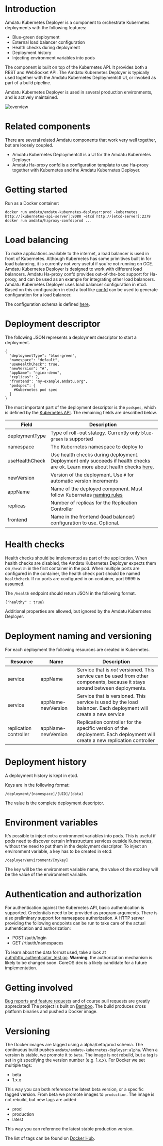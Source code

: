 Introduction
===
Amdatu Kubernetes Deployer is a component to orchestrate Kubernetes deployments with the following features:

* Blue-green deployment
* External load balancer configuration
* Health checks during deployment
* Deployment history
* Injecting environment variables into pods

The component is built on top of the Kubernetes API.
It provides both a REST and WebSocket API.
The Amdatu Kubernetes Deployer is typically used together with the Amdatu Kubernetes Deploymentctl UI, or invoked as part of a build pipeline.

Amdatu Kubernetes Deployer is used in several production environments, and is actively maintained.

![overview](overview.jpg)

Related components
===
There are several related Amdatu components that work very well together, but are loosely coupled.

* Amdatu Kubernetes Deploymentctl is a UI for the Amdatu Kubernetes Deployer
* Amdatu Ha-proxy confd is a configuration template to use Ha-proxy together with Kubernetes and the Amdatu Kubernetes Deployer.

Getting started
===

Run as a Docker container:

```
docker run amdatu/amdatu-kubernetes-deployer:prod -kubernetes http://[kubernetes-api-server]:8080 -etcd http://[etcd-server]:2379
docker run amdatu/haproxy-confd:prod ...
```

Load balancing
===
To make applications available to the internet, a load balancer is used in front of Kubernetes.
Although Kubernetes has some primitives built in for load balancing, it is currently not very useful if you're not running on GCE.
Amdatu Kubernetes Deployer is designed to work with different load balancers.
Amdatu Ha-proxy confd provides out-of-the-box support for Ha-proxy, and can be used as an example for integrating other load balancers.
Amdatu Kubernetes Deployer uses load balancer configuration in etcd.
Based on this configuration in etcd a tool like [confd](https://github.com/kelseyhightower/confd) can be used to generate configuration for a load balancer.

The configuration schema is defined [here](proxy-config.md).

Deployment descriptor
===
The following JSON represents a deployment descriptor to start a deployment.

```
{
  "deploymentType": "blue-green",
  "namespace": "default",
  "useHealthCheck": true,
  "newVersion": "#",
  "appName": "nginx-demo",
  "replicas": 2,
  "frontend": "my-example.amdatu.org",
  "podspec": {
    #Kubernetes pod spec
  }
}
```

The most important part of the deployment descriptor is the `podspec`, which is defined by the [Kubernetes API](http://kubernetes.io/docs/api-reference/v1/definitions/#_v1_podspec).
The remaining fields are described below.

|Field   |Description   |
|---|---|
|deploymentType   |Type of roll-out stategy. Currently only `blue-green` is supported|
|namespace   |The Kubernetes namespace to deploy to   |
|useHealthCheck   |Use health checks during deployment. Deployment only succeeds if health checks are ok. Learn more about health checks [here](#healthchecks).   |
|newVersion   | Version of the deployment. Use `#` for automatic version increments  |
|appName   | Name of the deployed component. Must follow Kubernetes [naming rules](https://github.com/kubernetes/kubernetes/blob/release-1.2/docs/design/identifiers.md) |
|replicas   | Number of replicas for the Replication Controller |
|frontend   | Name in the frontend (load balancer) configuration to use. Optional. |

Health checks
===
Health checks should be implemented as part of the application.
When health checks are disabled, the Amdatu Kubernetes Deployer expects them on `/health` in the first container in the pod.
When multiple ports are configured in the container, the health check port should be named `healthcheck`.
If no ports are configured in on container, port 9999 is assumed.

The `/health` endpoint should return JSON in the following format.

```
{"healthy" : true}
```

Additional properties are allowed, but ignored by the Amdatu Kubernetes Deployer.

Deployment naming and versioning
===
For each deployment the following resources are created in Kubernetes.

|Resource | Name | Description   |
|---|---|---|
|service   |appName| Service that is *not* versioned. This service can be used from other components, because it stays around between deployments. |
|service   |appName-newVersion| Service that is versioned. This service is used by the load balancer. Each deployment will create a new service |
|replication controller   |appName-newVersion| Replication controller for the specific version of the deployment. Each deployment will create a new replication controller|

Deployment history
===
A deployment history is kept in etcd.

Keys are in the following format:

```
/deployment/[namespace]/[UID]/[data]
```

The value is the complete deployment descriptor.

Environment variables
===
It's possible to inject extra environment variables into pods.
This is useful if pods need to discover certain infrastructure services outside Kubernetes, without the need to put them in the deployment descriptor.
To inject an environment variable, a key has to be created in etcd:

```
/deployer/environment/[mykey]
```

The key will be the environment variable name, the value of the etcd key will be the value of the environment variable.

Authentication and authorization
===
For authentication against the Kubernetes API, basic authentication is supported.
Credentials need to be provided as program arguments.
There is also preliminary support for namespace authorization.
A HTTP server providing the following endpoints can be run to take care of the actual authentication and authorization:

* POST /auth/login
* GET /rtiauth/namespaces

To learn about the data format used, take a look at [auth/http_authenticator_test.go](auth/http_authenticator_test.go).
**Warning**, the authorization mechanism is likely to be changed soon.
CoreOS dex is a likely candidate for a future implementation.

Getting involved
===

[Bug reports and feature requests](https://amdatu.atlassian.net/projects/AKD) and of course pull requests are greatly appreciated!
The project is built on [Bamboo](https://amdatu.atlassian.net/builds/browse/AKD-MAIN/latest).
The build produces cross platform binaries and pushed a Docker image.

Versioning
===

The Docker images are tagged using a alpha/beta/prod schema.
The continuous build pushes `amdatu/amdatu-kubernetes-deployer:alpha`.
When a version is stable, we promote it to `beta`.
The image is not rebuild, but a tag is set in git specifying the version number (e.g. 1.x.x).
For Docker we set multiple tags:

* beta
* 1.x.x

This way you can both reference the latest beta version, or a specific tagged version.
From beta we promote images to `production`.
The image is not rebuild, but new tags are added:

* prod
* production
* latest

This way you can reference the latest stable production version.

The list of tags can be found on [Docker Hub](https://hub.docker.com/r/amdatu/amdatu-kubernetes-deployer/tags).